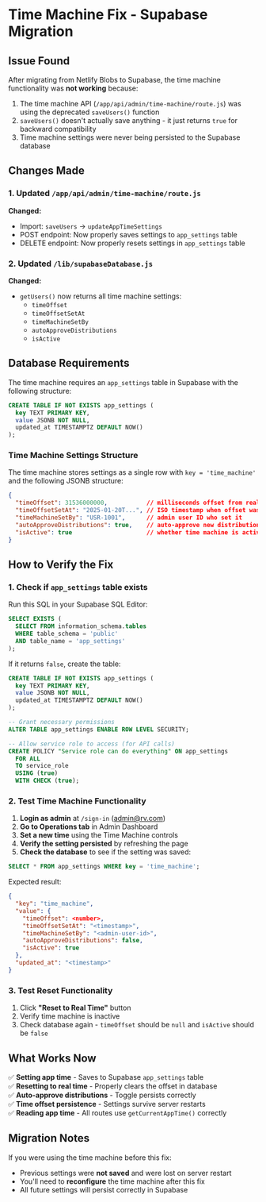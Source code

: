 # Time Machine Fix - Supabase Migration

## Issue Found

After migrating from Netlify Blobs to Supabase, the time machine functionality was **not working** because:

1. The time machine API (`/app/api/admin/time-machine/route.js`) was using the deprecated `saveUsers()` function
2. `saveUsers()` doesn't actually save anything - it just returns `true` for backward compatibility
3. Time machine settings were never being persisted to the Supabase database

## Changes Made

### 1. Updated `/app/api/admin/time-machine/route.js`

**Changed:**
- Import: `saveUsers` → `updateAppTimeSettings`
- POST endpoint: Now properly saves settings to `app_settings` table
- DELETE endpoint: Now properly resets settings in `app_settings` table

### 2. Updated `/lib/supabaseDatabase.js`

**Changed:**
- `getUsers()` now returns all time machine settings:
  - `timeOffset`
  - `timeOffsetSetAt`
  - `timeMachineSetBy`
  - `autoApproveDistributions`
  - `isActive`

## Database Requirements

The time machine requires an `app_settings` table in Supabase with the following structure:

```sql
CREATE TABLE IF NOT EXISTS app_settings (
  key TEXT PRIMARY KEY,
  value JSONB NOT NULL,
  updated_at TIMESTAMPTZ DEFAULT NOW()
);
```

### Time Machine Settings Structure

The time machine stores settings as a single row with `key = 'time_machine'` and the following JSONB structure:

```json
{
  "timeOffset": 31536000000,           // milliseconds offset from real time
  "timeOffsetSetAt": "2025-01-20T...", // ISO timestamp when offset was set
  "timeMachineSetBy": "USR-1001",      // admin user ID who set it
  "autoApproveDistributions": true,    // auto-approve new distributions
  "isActive": true                     // whether time machine is active
}
```

## How to Verify the Fix

### 1. Check if `app_settings` table exists

Run this SQL in your Supabase SQL Editor:

```sql
SELECT EXISTS (
  SELECT FROM information_schema.tables 
  WHERE table_schema = 'public' 
  AND table_name = 'app_settings'
);
```

If it returns `false`, create the table:

```sql
CREATE TABLE IF NOT EXISTS app_settings (
  key TEXT PRIMARY KEY,
  value JSONB NOT NULL,
  updated_at TIMESTAMPTZ DEFAULT NOW()
);

-- Grant necessary permissions
ALTER TABLE app_settings ENABLE ROW LEVEL SECURITY;

-- Allow service role to access (for API calls)
CREATE POLICY "Service role can do everything" ON app_settings
  FOR ALL
  TO service_role
  USING (true)
  WITH CHECK (true);
```

### 2. Test Time Machine Functionality

1. **Login as admin** at `/sign-in` (admin@rv.com)
2. **Go to Operations tab** in Admin Dashboard
3. **Set a new time** using the Time Machine controls
4. **Verify the setting persisted** by refreshing the page
5. **Check the database** to see if the setting was saved:

```sql
SELECT * FROM app_settings WHERE key = 'time_machine';
```

Expected result:
```json
{
  "key": "time_machine",
  "value": {
    "timeOffset": <number>,
    "timeOffsetSetAt": "<timestamp>",
    "timeMachineSetBy": "<admin-user-id>",
    "autoApproveDistributions": false,
    "isActive": true
  },
  "updated_at": "<timestamp>"
}
```

### 3. Test Reset Functionality

1. Click **"Reset to Real Time"** button
2. Verify time machine is inactive
3. Check database again - `timeOffset` should be `null` and `isActive` should be `false`

## What Works Now

✅ **Setting app time** - Saves to Supabase `app_settings` table  
✅ **Resetting to real time** - Properly clears the offset in database  
✅ **Auto-approve distributions** - Toggle persists correctly  
✅ **Time offset persistence** - Settings survive server restarts  
✅ **Reading app time** - All routes use `getCurrentAppTime()` correctly  

## Migration Notes

If you were using the time machine before this fix:
- Previous settings were **not saved** and were lost on server restart
- You'll need to **reconfigure** the time machine after this fix
- All future settings will persist correctly in Supabase

